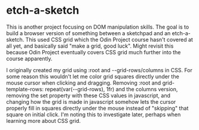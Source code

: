# etch-a-sketch

This is another project focusing on DOM manipulation skills. The goal is to build a browser version of something between a sketchpad and an etch-a-sketch. This used CSS grid which the Odin Project course hasn't covered at all yet, and basically said "make a grid, good luck". Might revisit this because Odin Project eventually covers CSS grid much further into the course apparently. 

I originally created my grid using :root and --grid-rows/columns in CSS. For some reason this wouldn't let me color grid squares directly under the mouse cursor when clicking and dragging. Removing :root and grid-template-rows: repeat(var(--grid-rows), 1fr) and the columns version, removing the set property with these CSS values in javascript, and changing how the grid is made in javascript somehow lets the cursor properly fill in squares directly under the mouse instead of "skipping" that square on initial click. I'm noting this to investigate later, perhaps when learning more about CSS grid.